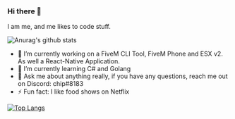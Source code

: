 ### Hi there 👋
I am me, and me likes to code stuff.

![Anurag's github stats](https://github-readme-stats.vercel.app/api?username=itschip&show_icons=true)

- 🔭 I’m currently working on a FiveM CLI Tool, FiveM Phone and ESX v2. As well a React-Native Application.
- 🌱 I’m currently learning C# and Golang
- 💬 Ask me about anything really, if you have any questions, reach me out on Discord: chip#8183
- ⚡ Fun fact: I like food shows on Netflix

[![Top Langs](https://github-readme-stats.vercel.app/api/top-langs/?username=itschip&layout=compact)](https://github.com/anuraghazra/github-readme-stats)

